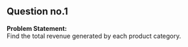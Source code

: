 ## Question no.1
**Problem Statement:**  
Find the total revenue generated by each product category.